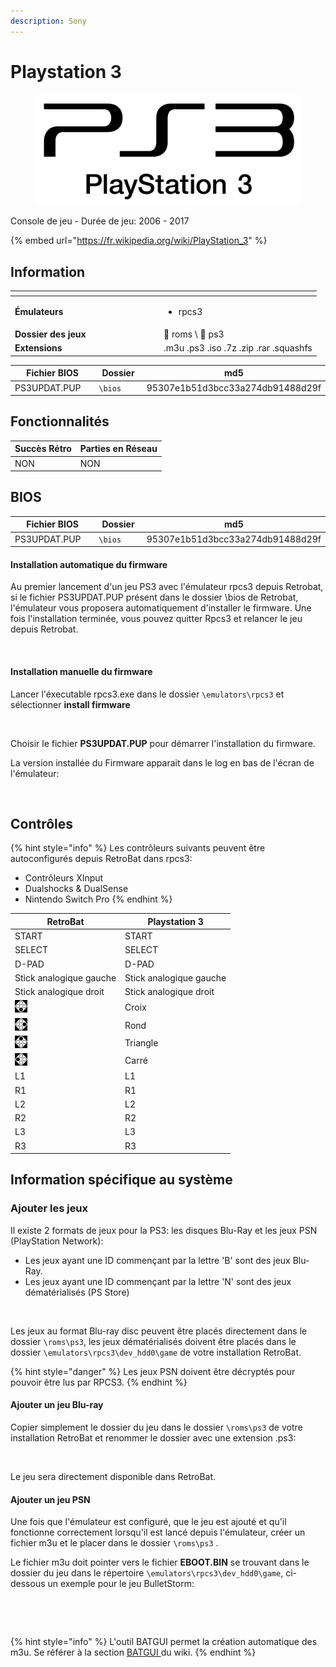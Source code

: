 ```yaml
---
description: Sony
---
```


# Playstation 3

<div align="left">

<figure><img src="https://raw.githubusercontent.com/fabricecaruso/es-theme-carbon/5149a33eed46b2af638b06119397d4023b75131f/art/logos/ps3.svg" alt=""><figcaption></figcaption></figure>

</div>

Console de jeu - Durée de jeu: 2006 - 2017

{% embed url="https://fr.wikipedia.org/wiki/PlayStation_3" %}

## Information

<table data-header-hidden><thead><tr><th width="224"></th><th></th></tr></thead><tbody><tr><td><strong>Émulateurs</strong></td><td><ul><li>rpcs3</li></ul></td></tr><tr><td><strong>Dossier des jeux</strong></td><td><span data-gb-custom-inline data-tag="emoji" data-code="1f4c2">📂</span> roms \ <span data-gb-custom-inline data-tag="emoji" data-code="1f4c2">📂</span> ps3</td></tr><tr><td><strong>Extensions</strong></td><td>.m3u .ps3 .iso .7z .zip .rar .squashfs</td></tr></tbody></table>

<table><thead><tr><th width="187">Fichier BIOS</th><th width="109">Dossier</th><th>md5</th></tr></thead><tbody><tr><td>PS3UPDAT.PUP</td><td><code>\bios</code></td><td>95307e1b51d3bcc33a274db91488d29f</td></tr></tbody></table>

## Fonctionnalités

| Succès Rétro | Parties en Réseau |
| ------------ | ----------------- |
| NON          | NON               |

## BIOS

<table><thead><tr><th width="187">Fichier BIOS</th><th width="109">Dossier</th><th>md5</th></tr></thead><tbody><tr><td>PS3UPDAT.PUP</td><td><code>\bios</code></td><td>95307e1b51d3bcc33a274db91488d29f</td></tr></tbody></table>

#### Installation automatique du firmware

Au premier lancement d'un jeu PS3 avec l'émulateur rpcs3 depuis Retrobat, si le fichier PS3UPDAT.PUP présent dans le dossier \bios de Retrobat, l'émulateur vous proposera automatiquement d'installer le firmware. Une fois l'installation terminée, vous pouvez quitter Rpcs3 et relancer le jeu depuis Retrobat.

<div align="left">

<figure><img src="https://i.imgur.com/1ovzizA.png" alt=""><figcaption></figcaption></figure>

</div>

#### Installation manuelle du firmware

Lancer l'éxecutable rpcs3.exe dans le dossier `\emulators\rpcs3` et sélectionner **install firmware**

<div align="left">

<figure><img src="https://i.imgur.com/18HE0DC.png" alt=""><figcaption></figcaption></figure>

</div>

Choisir le fichier **PS3UPDAT.PUP** pour démarrer l'installation du firmware.

La version installée du Firmware apparait dans le log en bas de l'écran de l'émulateur:

<div align="left">

<figure><img src="https://i.imgur.com/JFjxamH.png" alt=""><figcaption></figcaption></figure>

</div>

## Contrôles

{% hint style="info" %}
Les contrôleurs suivants peuvent être autoconfigurés depuis RetroBat dans rpcs3:

* Contrôleurs XInput
* Dualshocks & DualSense
* Nintendo Switch Pro
{% endhint %}

| RetroBat                                                                           | Playstation 3           |
| ---------------------------------------------------------------------------------- | ----------------------- |
| START                                                                              | START                   |
| SELECT                                                                             | SELECT                  |
| D-PAD                                                                              | D-PAD                   |
| Stick analogique gauche                                                            | Stick analogique gauche |
| Stick analogique droit                                                             | Stick analogique droit  |
| ![A](<../../../../.gitbook/assets/image (19).png>)                                 | Croix                   |
| ![B](<../../../../.gitbook/assets/image (6).png>)                                  | Rond                    |
| <img src="../../../../.gitbook/assets/image (34).png" alt="" data-size="original"> | Triangle                |
| <img src="../../../../.gitbook/assets/image (32).png" alt="" data-size="line">     | Carré                   |
| L1                                                                                 | L1                      |
| R1                                                                                 | R1                      |
| L2                                                                                 | L2                      |
| R2                                                                                 | R2                      |
| L3                                                                                 | L3                      |
| R3                                                                                 | R3                      |

## Information spécifique au système

### Ajouter les jeux

Il existe 2 formats de jeux pour la PS3: les disques Blu-Ray et les jeux PSN (PlayStation Network):

* Les jeux ayant une ID commençant par la lettre 'B' sont des jeux Blu-Ray.
* Les jeux ayant une ID commençant par la lettre 'N' sont des jeux dématérialisés (PS Store)

<div align="left">

<figure><img src="https://i.imgur.com/EsmEoB4.png" alt=""><figcaption></figcaption></figure>

</div>

Les jeux au format Blu-ray disc peuvent être placés directement dans le dossier  `\roms\ps3`, les jeux dématérialisés doivent être placés dans le dossier `\emulators\rpcs3\dev_hdd0\game` de votre installation RetroBat.

{% hint style="danger" %}
Les jeux PSN doivent être décryptés pour pouvoir être lus par RPCS3.
{% endhint %}

#### Ajouter un jeu Blu-ray

Copier simplement le dossier du jeu dans le dossier `\roms\ps3` de votre installation RetroBat et renommer le dossier avec une extension .ps3:

<div align="left">

<figure><img src="https://i.imgur.com/E98BUs9.png" alt=""><figcaption></figcaption></figure>

</div>

Le jeu sera directement disponible dans RetroBat.

#### Ajouter un jeu PSN

Une fois que l'émulateur est configuré, que le jeu est ajouté et qu'il fonctionne correctement lorsqu'il est lancé depuis l'émulateur, créer un fichier m3u et le placer dans le dossier `\roms\ps3` .

Le fichier m3u doit pointer vers le fichier **EBOOT.BIN** se trouvant dans le dossier du jeu dans le répertoire `\emulators\rpcs3\dev_hdd0\game`, ci-dessous un exemple pour le jeu BulletStorm:

<div align="left">

<figure><img src="https://i.imgur.com/E1igTL6.png" alt=""><figcaption></figcaption></figure>

</div>

<div align="left">

<figure><img src="https://i.imgur.com/LmL6NUh.png" alt=""><figcaption></figcaption></figure>

</div>

{% hint style="info" %}
L'outil BATGUI permet la création automatique des m3u. Se référer à la section [BATGUI ](../../../../utilisation-avancee/batgui.md)du wiki.
{% endhint %}
